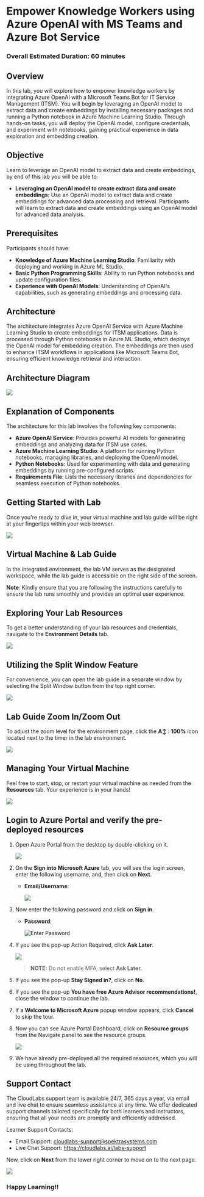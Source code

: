 
# Empower Knowledge Workers using Azure OpenAI with MS Teams and Azure Bot Service

### Overall Estimated Duration: 60 minutes

## Overview

In this lab, you will explore how to empower knowledge workers by integrating Azure OpenAI with a Microsoft Teams Bot for IT Service Management (ITSM). You will begin by leveraging an OpenAI model to extract data and create embeddings by installing necessary packages and running a Python notebook in Azure Machine Learning Studio. Through hands-on tasks, you will deploy the OpenAI model, configure credentials, and experiment with notebooks, gaining practical experience in data exploration and embedding creation.

## Objective

Learn to leverage an OpenAI model to extract data and create embeddings, by end of this lab you will be able to:

- **Leveraging an OpenAI model to create extract data and create embeddings:** Use an OpenAI model to extract data and create embeddings for advanced data processing and retrieval. Participants will learn to extract data and create embeddings using an OpenAI model for advanced data analysis.

## Prerequisites

Participants should have:

- **Knowledge of Azure Machine Learning Studio**: Familiarity with deploying and working in Azure ML Studio.
- **Basic Python Programming Skills**: Ability to run Python notebooks and update configuration files.
- **Experience with OpenAI Models**: Understanding of OpenAI's capabilities, such as generating embeddings and processing data.
  
## Architecture

The architecture integrates Azure OpenAI Service with Azure Machine Learning Studio to create embeddings for ITSM applications. Data is processed through Python notebooks in Azure ML Studio, which deploys the OpenAI model for embedding creation. The embeddings are then used to enhance ITSM workflows in applications like Microsoft Teams Bot, ensuring efficient knowledge retrieval and interaction.

## Architecture Diagram

![](Images/n28.PNG)

## Explanation of Components

The architecture for this lab involves the following key components:

- **Azure OpenAI Service**: Provides powerful AI models for generating embeddings and analyzing data for ITSM use cases.
- **Azure Machine Learning Studio**: A platform for running Python notebooks, managing libraries, and deploying the OpenAI model.
- **Python Notebooks**: Used for experimenting with data and generating embeddings by running pre-configured scripts.
- **Requirements File**: Lists the necessary libraries and dependencies for seamless execution of Python notebooks.

## Getting Started with Lab

Once you're ready to dive in, your virtual machine and lab guide will be right at your fingertips within your web browser.

![](Images/getting-1.png)

## Virtual Machine & Lab Guide

In the integrated environment, the lab VM serves as the designated workspace, while the lab guide is accessible on the right side of the screen.

**Note**: Kindly ensure that you are following the instructions carefully to ensure the lab runs smoothly and provides an optimal user experience.

## Exploring Your Lab Resources

To get a better understanding of your lab resources and credentials, navigate to the **Environment Details** tab.

![](Images/env-01.png)

## Utilizing the Split Window Feature

For convenience, you can open the lab guide in a separate window by selecting the Split Window button from the top right corner.

![](Images/split-01.png)

## Lab Guide Zoom In/Zoom Out
 
To adjust the zoom level for the environment page, click the **A↕ : 100%** icon located next to the timer in the lab environment.

![](Images/n21.png)  

## Managing Your Virtual Machine

Feel free to start, stop, or restart your virtual machine as needed from the **Resources** tab. Your experience is in your hands!

![](Images/resourses.png)
    
    
## Login to Azure Portal and verify the pre-deployed resources

1. Open Azure Portal from the desktop by double-clicking on it.
    
   ![](Images/azure-portal-edge.png)
   
1. On the **Sign into Microsoft Azure** tab, you will see the login screen, enter the following username, and, then click on **Next**.

   * **Email/Username**: <inject key="AzureAdUserEmail"></inject>

     ![](Images/user-email.png)
   
1. Now enter the following password and click on **Sign in**.
   
   * **Password**: <inject key="AzureAdUserPassword"></inject>
   
     ![](Images/user-pass.png "Enter Password")

1. If you see the pop-up Action Required, click **Ask Later**.

   ![](Images/asklater.png)

   >**NOTE:** Do not enable MFA, select **Ask Later**.

1. If you see the pop-up **Stay Signed in?**, click on **No**.

1. If you see the pop-up **You have free Azure Advisor recommendations!**, close the window to continue the lab.

1. If a **Welcome to Microsoft Azure** popup window appears, click **Cancel** to skip the tour.

1. Now you can see Azure Portal Dashboard, click on **Resource groups** from the Navigate panel to see the resource groups.

   ![](https://github.com/CloudLabsAI-Azure/AIW-SAP-on-Azure/blob/main/media/M2-Ex1-rg.png?raw=true)
 
1. We have already pre-deployed all the required resources, which you will be using throughout the lab.
 
## Support Contact
 
The CloudLabs support team is available 24/7, 365 days a year, via email and live chat to ensure seamless assistance at any time. We offer dedicated support channels tailored specifically for both learners and instructors, ensuring that all your needs are promptly and efficiently addressed.

Learner Support Contacts:
- Email Support: cloudlabs-support@spektrasystems.com
- Live Chat Support: https://cloudlabs.ai/labs-support

Now, click on **Next** from the lower right corner to move on to the next page.

  ![](Images/n14.png)

### Happy Learning!!
